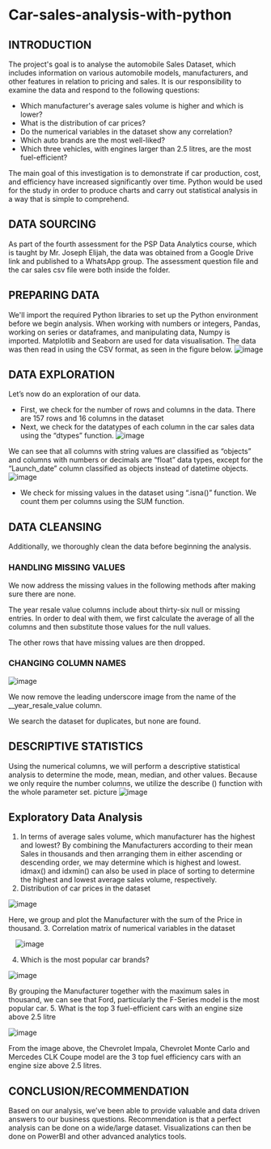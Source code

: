 # Car-sales-analysis-with-python
## INTRODUCTION
The project's goal is to analyse the automobile Sales Dataset, which includes information on various automobile models, manufacturers, and other features in relation to pricing and sales. It is our responsibility to examine the data and respond to the following questions:

- Which manufacturer's average sales volume is higher and which is lower?
- What is the distribution of car prices?
- Do the numerical variables in the dataset show any correlation?
- Which auto brands are the most well-liked?
- Which three vehicles, with engines larger than 2.5 litres, are the most fuel-efficient?

The main goal of this investigation is to demonstrate if car production, cost, and efficiency have increased significantly over time. Python would be used for the study in order to produce charts and carry out statistical analysis in a way that is simple to comprehend.

## DATA SOURCING 
As part of the fourth assessment for the PSP Data Analytics course, which is taught by Mr. Joseph Elijah, the data was obtained from a Google Drive link and published to a WhatsApp group. The assessment question file and the car sales csv file were both inside the folder. 

## PREPARING DATA 
We'll import the required Python libraries to set up the Python environment before we begin analysis. When working with numbers or integers, Pandas, working on series or dataframes, and manipulating data, Numpy is imported. Matplotlib and Seaborn are used for data visualisation. The data was then read in using the CSV format, as seen in the figure below.
 ![image](https://github.com/user-attachments/assets/5ded4877-fe4d-4c20-ab97-0993cf602135)

## DATA EXPLORATION 
Let’s now do an exploration of our data.
- First, we check for the number of rows and columns in the data. There are 157 rows and 16 columns in the dataset
- Next, we check for the datatypes of each column in the car sales data using the “dtypes” function.
 ![image](https://github.com/user-attachments/assets/68cd909c-cfe7-4567-bc27-9d8f056da9a7)

We can see that all columns with string values are classified as “objects” and columns with numbers or decimals are “float” data types, except for the “Launch_date” column classified as objects instead of datetime objects.
 ![image](https://github.com/user-attachments/assets/b79e4195-7a63-4521-a107-cea965c4bc9e)

- We check for missing values in the dataset using “.isna()” function. We count them per columns using the SUM function.

## DATA CLEANSING
Additionally, we thoroughly clean the data before beginning the analysis.

### HANDLING MISSING VALUES
We now address the missing values in the following methods after making sure there are none. 

The year resale value columns include about thirty-six null or missing entries. In order to deal with them, we first calculate the average of all the columns and then substitute those values for the null values. 

The other rows that have missing values are then dropped.
 
### CHANGING COLUMN NAMES
 ![image](https://github.com/user-attachments/assets/a39fca76-7d5c-43d7-b84d-8b9fb3463b6e)

We now remove the leading underscore image from the name of the __year_resale_value column. 

We search the dataset for duplicates, but none are found.

## DESCRIPTIVE STATISTICS 
Using the numerical columns, we will perform a descriptive statistical analysis to determine the mode, mean, median, and other values. Because we only require the number columns, we utilize the describe () function with the whole parameter set. picture 
 ![image](https://github.com/user-attachments/assets/c48e1099-28ba-4cfe-a92b-79a00ee2dbcd)

## Exploratory Data Analysis
1.	 In terms of average sales volume, which manufacturer has the highest and lowest? 
By combining the Manufacturers according to their mean Sales in thousands and then arranging them in either ascending or descending order, we may determine which is highest and lowest. idmax() and idxmin() can also be used in place of sorting to determine the highest and lowest average sales volume, respectively. 
2.	Distribution of car prices in the dataset

 ![image](https://github.com/user-attachments/assets/9bf78df2-bdc8-40d9-8b48-36fedd840001)

Here, we group and plot the Manufacturer with the sum of the Price in thousand.
3.	Correlation matrix of numerical variables in the dataset
 
 ![image](https://github.com/user-attachments/assets/6945e941-9d10-4c04-9d38-f359c17256cf)

4.	Which is the most popular car brands?

 ![image](https://github.com/user-attachments/assets/3a54b2d4-7209-4430-a2d2-d16d7b262846)

By grouping the Manufacturer together with the maximum sales in thousand, we can see that Ford, particularly the F-Series model is the most popular car.
5.	What is the top 3 fuel-efficient cars with an engine size above 2.5 litre

 ![image](https://github.com/user-attachments/assets/bd982f5d-b917-4011-899d-4ff1e90a26f3)

From the image above, the Chevrolet Impala, Chevrolet Monte Carlo and Mercedes CLK Coupe model are the 3 top fuel efficiency cars with an engine size above 2.5 litres.

## CONCLUSION/RECOMMENDATION
Based on our analysis, we’ve been able to provide valuable and data driven answers to our business questions. Recommendation is that a perfect analysis can be done on a wide/large dataset. Visualizations can then be done on PowerBI and other advanced analytics tools.
